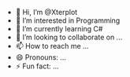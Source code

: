 - 👋 Hi, I’m @Xterplot
- 👀 I’m interested in Programming
- 🌱 I’m currently learning C#
- 💞️ I’m looking to collaborate on ...
- 📫 How to reach me ...
- 😄 Pronouns: ...
- ⚡ Fun fact: ...

<!---
Xterplot/Xterplot is a ✨ special ✨ repository because its `README.md` (this file) appears on your GitHub profile.
You can click the Preview link to take a look at your changes.
--->
